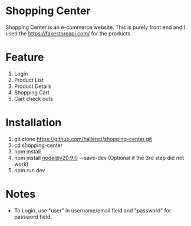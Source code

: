 # Shopping Center
Shopping Center is an e-commerce website. This is purely front end and I used the https://fakestoreapi.com/ for the products.

# Feature
1. Login
2. Product List
3. Product Details
4. Shopping Cart
5. Cart check outs

# Installation

1. git clone https://github.com/hallencj/shopping-center.git
2. cd shopping-center
3. npm install
4. npm install node@v20.9.0 --save-dev (Optional if the 3rd step did not work)
5. npm run dev

# Notes

- To Login, use "user" in username/email field and "password" for password field.